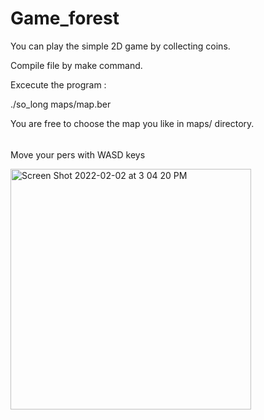 # Game_forest
You can play the simple 2D game by collecting coins.

Compile file by make command.

Excecute the program : 

./so_long maps/map.ber


You are free to choose the map you like in maps/ directory.
######
Move your pers with WASD keys

<img width="385" alt="Screen Shot 2022-02-02 at 3 04 20 PM" src="https://user-images.githubusercontent.com/74605798/152150496-b22fd886-f702-42e2-8b8b-c2dc9bb3fc4c.png">
